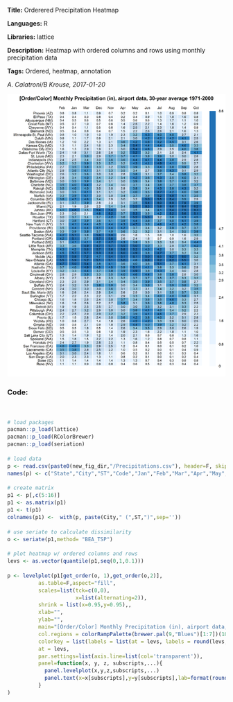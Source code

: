 **Title:**  Orderered Precipitation Heatmap

**Languages:** R

**Libraries:** lattice

**Description:** Heatmap with ordered columns and rows using monthly precipitation data   

**Tags:** Ordered, heatmap, annotation

[comment]: <> (---END OF HEADER---)

*A. Calatroni/B Krouse, 2017-01-20* 
  
![](0006-precip-levelplot-lattice.png)

### Code:
```r


# load packages
pacman::p_load(lattice)
pacman::p_load(RColorBrewer)
pacman::p_load(seriation)

# load data
p <- read.csv(paste0(new_fig_dir,"/Precipitations.csv"), header=F, skip=5, nrows=71)
names(p) <- c("State","City","ST","Code","Jan","Feb","Mar","Apr","May","Jun","Jul","Aug","Sep","Oct","Nov"," Dec","Tot")

# create matrix
p1 <- p[,c(5:16)]
p1 <- as.matrix(p1)
p1 <- t(p1)
colnames(p1) <-  with(p, paste(City," (",ST,")",sep='')) 

# use seriate to calculate dissimilarity
o <- seriate(p1,method= "BEA_TSP")

# plot heatmap w/ ordered columns and rows
levs <- as.vector(quantile(p1,seq(0,1,0.1)))

p <- levelplot(p1[get_order(o, 1),get_order(o,2)],
          as.table=F,aspect="fill",
          scales=list(tck=c(0,0),
                      x=list(alternating=2)),
          shrink = list(x=0.95,y=0.95),,
          xlab="",
          ylab="",
          main="[Order/Color] Monthly Precipitation (in), airport data, 30-year average 1971-2000",
          col.regions = colorRampPalette(brewer.pal(9,"Blues")[1:7])(10),
          colorkey = list(labels = list(at = levs, labels = round(levs,1))),
          at = levs,
          par.settings=list(axis.line=list(col='transparent')),
          panel=function(x, y, z, subscripts,...){
            panel.levelplot(x,y,z,subscripts,...)
            panel.text(x=x[subscripts],y=y[subscripts],lab=format(round(z[subscripts],1),digit=1),cex=0.7)             
          }
)  


```



